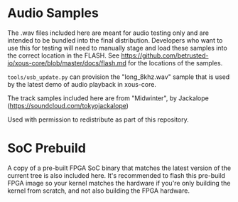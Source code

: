 # Audio Samples
The .wav files included here are meant for audio testing only and
are intended to be bundled into the final distribution. Developers
who want to use this for testing will need to manually stage and load
these samples into the correct location in the FLASH. See
https://github.com/betrusted-io/xous-core/blob/master/docs/flash.md
for the locations of the samples.

`tools/usb_update.py` can provision the "long_8khz.wav" sample that is used
by the latest demo of audio playback in xous-core.

The track samples included here are from "Midwinter", by
Jackalope (https://soundcloud.com/tokyojackalope)

Used with permission to redistribute as part of this repository.

# SoC Prebuild
A copy of a pre-built FPGA SoC binary that matches the latest version
of the current tree is also included here. It's recommended to
flash this pre-build FPGA image so your kernel matches the hardware
if you're only building the kernel from scratch, and not also
building the FPGA hardware.
